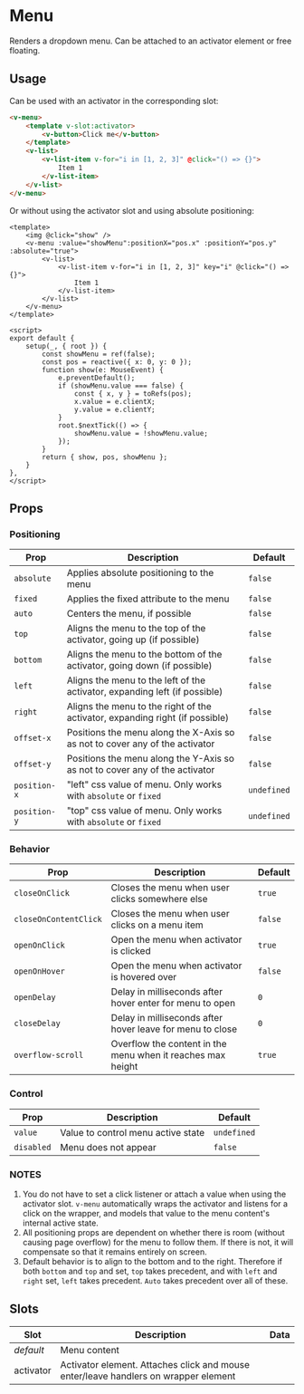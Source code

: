# Menu

Renders a dropdown menu. Can be attached to an activator element or free floating.

## Usage

Can be used with an activator in the corresponding slot:

```html
<v-menu>
    <template v-slot:activator>
        <v-button>Click me</v-button>
    </template>
    <v-list>
        <v-list-item v-for="i in [1, 2, 3]" @click="() => {}">
            Item 1
        </v-list-item>
    </v-list>
</v-menu>
```

Or without using the activator slot and using absolute positioning:

```vue
<template>
    <img @click="show" />
    <v-menu :value="showMenu":positionX="pos.x" :positionY="pos.y" :absolute="true">
        <v-list>
            <v-list-item v-for="i in [1, 2, 3]" key="i" @click="() => {}">
                Item 1
            </v-list-item>
        </v-list>
    </v-menu>
</template>

<script>
export default {
    setup(_, { root }) {
        const showMenu = ref(false);
        const pos = reactive({ x: 0, y: 0 });
        function show(e: MouseEvent) {
            e.preventDefault();
            if (showMenu.value === false) {
                const { x, y } = toRefs(pos);
                x.value = e.clientX;
                y.value = e.clientY;
            }
            root.$nextTick(() => {
                showMenu.value = !showMenu.value;
            });
        }
        return { show, pos, showMenu };
    }
},
</script>
```

## Props

### Positioning

| Prop        | Description                                                                  | Default     |
| ----------- | ---------------------------------------------------------------------------- | ----------- |
| `absolute`  | Applies absolute positioning to the menu                                     | `false`     |
| `fixed`     | Applies the fixed attribute to the menu                                      | `false`     |
| `auto`      | Centers the menu, if possible                                                | `false`     |
| `top`       | Aligns the menu to the top of the activator, going up (if possible)          | `false`     |
| `bottom`    | Aligns the menu to the bottom of the activator, going down (if possible)     | `false`     |
| `left`      | Aligns the menu to the left of the activator, expanding left (if possible)   | `false`     |
| `right`     | Aligns the menu to the right of the activator, expanding right (if possible) | `false`     |
| `offset-x`   | Positions the menu along the X-Axis so as not to cover any of the activator  | `false`     |
| `offset-y`   | Positions the menu along the Y-Axis so as not to cover any of the activator  | `false`     |
| `position-x` | "left" css value of menu. Only works with `absolute` or `fixed`              | `undefined` |
| `position-y` | "top" css value of menu. Only works with `absolute` or `fixed`               | `undefined` |

### Behavior

| Prop                  | Description                                                 | Default |
|-----------------------|-------------------------------------------------------------|---------|
| `closeOnClick`        | Closes the menu when user clicks somewhere else             | `true`  |
| `closeOnContentClick` | Closes the menu when user clicks on a menu item             | `false` |
| `openOnClick`         | Open the menu when activator is clicked                     | `true`  |
| `openOnHover`         | Open the menu when activator is hovered over                | `false` |
| `openDelay`           | Delay in milliseconds after hover enter for menu to open    | `0`     |
| `closeDelay`          | Delay in milliseconds after hover leave for menu to close   | `0`     |
| `overflow-scroll`     | Overflow the content in the menu when it reaches max height | `true`  |

### Control

| Prop       | Description                        | Default     |
| ---------- | ---------------------------------- | ----------- |
| `value`    | Value to control menu active state | `undefined` |
| `disabled` | Menu does not appear               | `false`     |

### NOTES

1. You do not have to set a click listener or attach a value when using the activator slot. `v-menu` automatically wraps the activator and listens for a click on the wrapper, and models that value to the menu content's internal active state.
2. All positioning props are dependent on whether there is room (without causing page overflow) for the menu to follow them. If there is not, it will compensate so that it remains entirely on screen.
3. Default behavior is to align to the bottom and to the right. Therefore if both `bottom` and `top` and set, `top` takes precedent, and with `left` and `right` set, `left` takes precedent. `Auto` takes precedent over all of these.

## Slots

| Slot      | Description                                                                         | Data |
| --------- | ----------------------------------------------------------------------------------- | ---- |
| _default_ | Menu content                                                                        |      |
| activator | Activator element. Attaches click and mouse enter/leave handlers on wrapper element |      |
